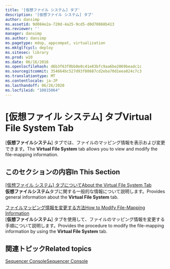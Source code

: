 ```yaml
---
title: '[仮想ファイル システム] タブ'
description: '[仮想ファイル システム] タブ'
author: dansimp
ms.assetid: 9d084e2a-720d-4a25-9cd5-d0d70868b413
ms.reviewer: ''
manager: dansimp
ms.author: dansimp
ms.pagetype: mdop, appcompat, virtualization
ms.mktglfcycl: deploy
ms.sitesec: library
ms.prod: w10
ms.date: 06/16/2016
ms.openlocfilehash: d6b3f63f0bb0e0c41e83bfc9aa6be2069beadc1c
ms.sourcegitcommit: 354664bc527d93f80687cd2eba70d1eea024c7c3
ms.translationtype: MT
ms.contentlocale: ja-JP
ms.lasthandoff: 06/26/2020
ms.locfileid: "10815064"
---
```

# <span data-ttu-id="3fb59-103">[仮想ファイル システム] タブ</span><span class="sxs-lookup"><span data-stu-id="3fb59-103">Virtual File System Tab</span></span>


<span data-ttu-id="3fb59-104">[**仮想ファイルシステム**] タブでは、ファイルのマッピング情報を表示および変更できます。</span><span class="sxs-lookup"><span data-stu-id="3fb59-104">The **Virtual File System** tab allows you to view and modify the file-mapping information.</span></span>

## <span data-ttu-id="3fb59-105">このセクションの内容</span><span class="sxs-lookup"><span data-stu-id="3fb59-105">In This Section</span></span>


<a href="" id="about-the-virtual-file-system-tab"></a>[<span data-ttu-id="3fb59-106">[仮想ファイル システム] タブについて</span><span class="sxs-lookup"><span data-stu-id="3fb59-106">About the Virtual File System Tab</span></span>](about-the-virtual-file-system-tab.md)  
<span data-ttu-id="3fb59-107">**仮想ファイルシステム**タブに関する一般的な情報について説明します。</span><span class="sxs-lookup"><span data-stu-id="3fb59-107">Provides general information about the **Virtual File System** tab.</span></span>

<a href="" id="how-to-modify-file-mapping-information"></a>[<span data-ttu-id="3fb59-108">ファイルマッピング情報を変更する方法</span><span class="sxs-lookup"><span data-stu-id="3fb59-108">How to Modify File-Mapping Information</span></span>](how-to-modify-file-mapping-information.md)  
<span data-ttu-id="3fb59-109">[**仮想ファイルシステム**] タブを使用して、ファイルのマッピング情報を変更する手順について説明します。</span><span class="sxs-lookup"><span data-stu-id="3fb59-109">Provides the procedure to modify the file-mapping information by using the **Virtual File System** tab.</span></span>

## <span data-ttu-id="3fb59-110">関連トピック</span><span class="sxs-lookup"><span data-stu-id="3fb59-110">Related topics</span></span>


[<span data-ttu-id="3fb59-111">Sequencer Console</span><span class="sxs-lookup"><span data-stu-id="3fb59-111">Sequencer Console</span></span>](sequencer-console.md)

 

 





